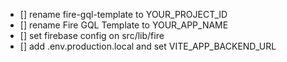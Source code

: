 - [] rename fire-gql-template to YOUR_PROJECT_ID
- [] rename Fire GQL Template to YOUR_APP_NAME
- [] set firebase config on src/lib/fire
- [] add .env.production.local and set VITE_APP_BACKEND_URL
